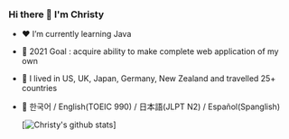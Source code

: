 ### Hi there 👋 I'm Christy

- ❤ I’m currently learning Java
- 🧡 2021 Goal : acquire ability to make complete web application of my own
- 💛 I lived in US, UK, Japan, Germany, New Zealand and travelled 25+ countries
- 💚 한국어 / English(TOEIC 990) / 日本語(JLPT N2) / Español(Spanglish)



  [![Christy's github stats](https://github-readme-stats.vercel.app/api?username=shinecoding&theme=graywhite&show_icons=true)]
